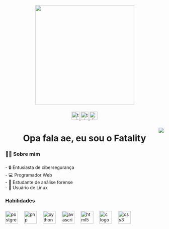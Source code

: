 <div align="center">
  <img height="315" src="https://i.pinimg.com/originals/42/7c/90/427c90f57424c6e95d2b7571a900aaa8.gif"  />
</div>

###

<div align="center">
  <a href="https://x.com/fatalityx32" target="_blank">
    <img src="https://img.shields.io/static/v1?message=Twitter&logo=twitter&label=&color=1DA1F2&logoColor=white&labelColor=&style=for-the-badge" height="25" alt="twitter logo"  />
  </a>
  <a href="https://t.me/fatalityzito" target="_blank">
    <img src="https://img.shields.io/static/v1?message=Telegram&logo=telegram&label=&color=2CA5E0&logoColor=white&labelColor=&style=for-the-badge" height="25" alt="telegram logo"  />
  </a>
  <a href="https://discord.gg/A7K9hSrJa6" target="_blank">
    <img src="https://img.shields.io/static/v1?message=Discord&logo=discord&label=&color=7289DA&logoColor=white&labelColor=&style=for-the-badge" height="25" alt="discord logo"  />
  </a>
</div>

###

<img align="right" src="https://visitor-badge.laobi.icu/badge?page_id=0xFatality.0xFatality&"  />

###

<h1 align="center">Opa fala ae, eu sou o Fatality</h1>

###

<h3 align="left">👩‍💻  Sobre mim</h3>

###

<p align="left">- 🔒  Entusiasta de cibersegurança<br>- 💻 Programador Web<br>- 👾 Estudante de análise forense<br>- 🐧  Usuário de Linux</p>

###

<h3 align="left">Habilidades</h3>

###

<div align="left">
  <img src="https://cdn.jsdelivr.net/gh/devicons/devicon/icons/postgresql/postgresql-original.svg" height="40" alt="postgresql logo"  />
  <img width="12" />
  <img src="https://cdn.jsdelivr.net/gh/devicons/devicon/icons/php/php-original.svg" height="40" alt="php logo"  />
  <img width="12" />
  <img src="https://cdn.jsdelivr.net/gh/devicons/devicon/icons/python/python-original.svg" height="40" alt="python logo"  />
  <img width="12" />
  <img src="https://cdn.jsdelivr.net/gh/devicons/devicon/icons/javascript/javascript-original.svg" height="40" alt="javascript logo"  />
  <img width="12" />
  <img src="https://cdn.jsdelivr.net/gh/devicons/devicon/icons/html5/html5-original.svg" height="40" alt="html5 logo"  />
  <img width="12" />
  <img src="https://cdn.jsdelivr.net/gh/devicons/devicon/icons/c/c-original.svg" height="40" alt="c logo"  />
  <img width="12" />
  <img src="https://cdn.jsdelivr.net/gh/devicons/devicon/icons/css3/css3-original.svg" height="40" alt="css3 logo"  />
</div>

